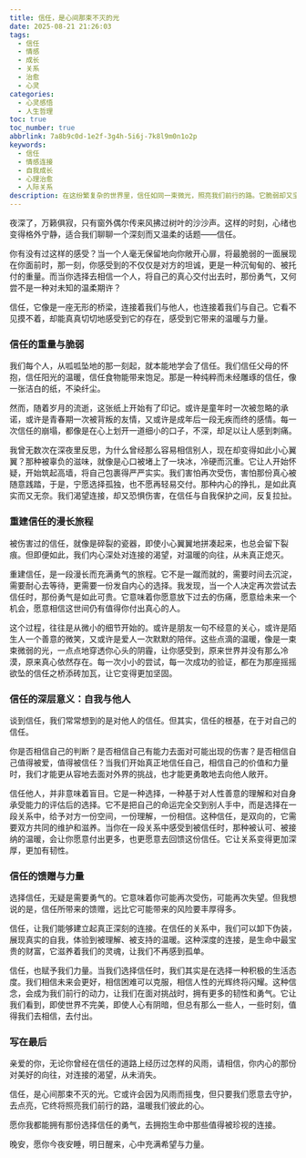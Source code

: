 ```yaml
---
title: 信任，是心间那束不灭的光
date: 2025-08-21 21:26:03
tags:
  - 信任
  - 情感
  - 成长
  - 关系
  - 治愈
  - 心灵
categories:
  - 心灵感悟
  - 人生哲理
toc: true
toc_number: true
abbrlink: 7a8b9c0d-1e2f-3g4h-5i6j-7k8l9m0n1o2p
keywords:
  - 信任
  - 情感连接
  - 自我成长
  - 心理治愈
  - 人际关系
description: 在这纷繁复杂的世界里，信任如同一束微光，照亮我们前行的路。它脆弱却又坚韧，是连接人与人之间最柔软的纽带，也是我们内心深处最渴望的安宁。这篇文章，将带你一同探索信任的重量、重建的勇气，以及它如何成为我们生命中不可或缺的力量。
---
```


夜深了，万籁俱寂，只有窗外偶尔传来风拂过树叶的沙沙声。这样的时刻，心绪也变得格外宁静，适合我们聊聊一个深刻而又温柔的话题——信任。

你有没有过这样的感受？当一个人毫无保留地向你敞开心扉，将最脆弱的一面展现在你面前时，那一刻，你感受到的不仅仅是对方的坦诚，更是一种沉甸甸的、被托付的重量。而当你选择去相信一个人，将自己的真心交付出去时，那份勇气，又何尝不是一种对未知的温柔期许？

信任，它像是一座无形的桥梁，连接着我们与他人，也连接着我们与自己。它看不见摸不着，却能真真切切地感受到它的存在，感受到它带来的温暖与力量。

### 信任的重量与脆弱

我们每个人，从呱呱坠地的那一刻起，就本能地学会了信任。我们信任父母的怀抱，信任阳光的温暖，信任食物能带来饱足。那是一种纯粹而未经雕琢的信任，像一张洁白的纸，不染纤尘。

然而，随着岁月的流逝，这张纸上开始有了印记。或许是童年时一次被忽略的承诺，或许是青春期一次被背叛的友情，又或许是成年后一段无疾而终的感情。每一次信任的崩塌，都像是在心上划开一道细小的口子，不深，却足以让人感到刺痛。

我曾无数次在深夜里反思，为什么曾经那么容易相信别人，现在却变得如此小心翼翼？那种被辜负的滋味，就像是心口被堵上了一块冰，冷硬而沉重。它让人开始怀疑，开始筑起高墙，将自己包裹得严严实实。我们害怕再次受伤，害怕那份真心被随意践踏，于是，宁愿选择孤独，也不愿再轻易交付。那种内心的挣扎，是如此真实而又无奈。我们渴望连接，却又恐惧伤害，在信任与自我保护之间，反复拉扯。

### 重建信任的漫长旅程

被伤害过的信任，就像是碎裂的瓷器，即使小心翼翼地拼凑起来，也总会留下裂痕。但即便如此，我们内心深处对连接的渴望，对温暖的向往，从未真正熄灭。

重建信任，是一段漫长而充满勇气的旅程。它不是一蹴而就的，需要时间去沉淀，需要耐心去等待，更需要一份发自内心的选择。我发现，当一个人决定再次尝试去信任时，那份勇气是如此可贵。它意味着你愿意放下过去的伤痛，愿意给未来一个机会，愿意相信这世间仍有值得你付出真心的人。

这个过程，往往是从微小的细节开始的。或许是朋友一句不经意的关心，或许是陌生人一个善意的微笑，又或许是爱人一次默默的陪伴。这些点滴的温暖，像是一束束微弱的光，一点点地穿透你心头的阴霾，让你感受到，原来世界并没有那么冷漠，原来真心依然存在。每一次小小的尝试，每一次成功的验证，都在为那座摇摇欲坠的信任之桥添砖加瓦，让它变得更加坚固。

### 信任的深层意义：自我与他人

谈到信任，我们常常想到的是对他人的信任。但其实，信任的根基，在于对自己的信任。

你是否相信自己的判断？是否相信自己有能力去面对可能出现的伤害？是否相信自己值得被爱，值得被信任？当我们开始真正地信任自己，相信自己的价值和力量时，我们才能更从容地去面对外界的挑战，也才能更勇敢地去向他人敞开。

信任他人，并非意味着盲目。它是一种选择，一种基于对人性善意的理解和对自身承受能力的评估后的选择。它不是把自己的命运完全交到别人手中，而是选择在一段关系中，给予对方一份空间，一份理解，一份相信。这种信任，是双向的，它需要双方共同的维护和滋养。当你在一段关系中感受到被信任时，那种被认可、被接纳的温暖，会让你愿意付出更多，也更愿意去回馈这份信任。它让关系变得更加深厚，更加有韧性。

### 信任的馈赠与力量

选择信任，无疑是需要勇气的。它意味着你可能再次受伤，可能再次失望。但我想说的是，信任所带来的馈赠，远比它可能带来的风险要丰厚得多。

信任，让我们能够建立起真正深刻的连接。在信任的关系中，我们可以卸下伪装，展现真实的自我，体验到被理解、被支持的温暖。这种深度的连接，是生命中最宝贵的财富，它滋养着我们的灵魂，让我们不再感到孤单。

信任，也赋予我们力量。当我们选择信任时，我们其实是在选择一种积极的生活态度。我们相信未来会更好，相信困难可以克服，相信人性的光辉终将闪耀。这种信念，会成为我们前行的动力，让我们在面对挑战时，拥有更多的韧性和勇气。它让我们看到，即使世界不完美，即使人心有阴暗，但总有那么一些人，一些时刻，值得我们去相信，去付出。

### 写在最后

亲爱的你，无论你曾经在信任的道路上经历过怎样的风雨，请相信，你内心的那份对美好的向往，对连接的渴望，从未消失。

信任，是心间那束不灭的光。它或许会因为风雨而摇曳，但只要我们愿意去守护，去点亮，它终将照亮我们前行的路，温暖我们彼此的心。

愿你我都能拥有那份选择信任的勇气，去拥抱生命中那些值得被珍视的连接。

晚安，愿你今夜安睡，明日醒来，心中充满希望与力量。